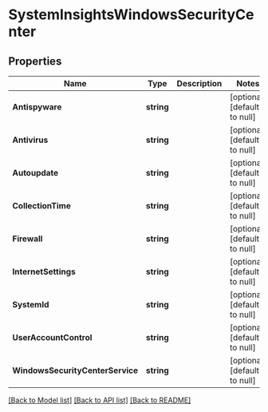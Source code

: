 # SystemInsightsWindowsSecurityCenter

## Properties
Name | Type | Description | Notes
------------ | ------------- | ------------- | -------------
**Antispyware** | **string** |  | [optional] [default to null]
**Antivirus** | **string** |  | [optional] [default to null]
**Autoupdate** | **string** |  | [optional] [default to null]
**CollectionTime** | **string** |  | [optional] [default to null]
**Firewall** | **string** |  | [optional] [default to null]
**InternetSettings** | **string** |  | [optional] [default to null]
**SystemId** | **string** |  | [optional] [default to null]
**UserAccountControl** | **string** |  | [optional] [default to null]
**WindowsSecurityCenterService** | **string** |  | [optional] [default to null]

[[Back to Model list]](../README.md#documentation-for-models) [[Back to API list]](../README.md#documentation-for-api-endpoints) [[Back to README]](../README.md)

